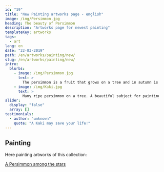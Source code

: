 ```yaml
---
id: "19"
title: "New Painting artworks page - english"
image: /img/Persimmon.jpg
heading: The beauty of Persimmon
description: "Artworks page for newest painting"
templateKey: artworks
tags:
  - art
lang: en
date: "22-03-2019"
path: /en/artworks/painting/new/
slug: /en/artworks/painting/new/
intro:
  blurbs:
    - image: /img/Persimmon.jpg
      text: >
        The persimmon is a fruit that grows on a tree and in autumn is tinged with orange ... How many poets did it inspire?
    - image: /img/Kaki.jpg
      text: >
        Many ripe persimmon on a tree. A beautiful subject for painting.
slider:
  display: "false"
  array: []
testimonials:
  - author: "unknown"
    quote: "A Kaki may save your life!"
---
```


## Painting

Here painting artworks of this collection:

[A Persimmon among the stars][19392250]

[19392250]: /en/artworks/painting/new/abstract-art-persimmon-among-the-stars/ "A Persimmon among the stars"
